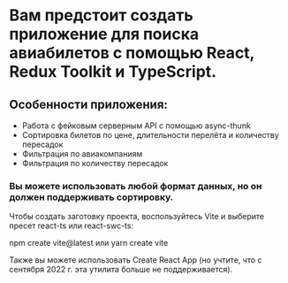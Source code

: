 # Вам предстоит создать приложение для поиска авиабилетов с помощью React, Redux Toolkit и TypeScript.




## Особенности приложения:


* Работа с фейковым серверным API с помощью async-thunk
* Сортировка билетов по цене, длительности перелёта и количеству пересадок
* Фильтрация по авиакомпаниям
* Фильтрация по количеству пересадок


### Вы можете использовать любой формат данных, но он должен поддерживать сортировку.


    
Чтобы создать заготовку проекта, воспользуйтесь Vite и выберите пресет react-ts или react-swc-ts:

npm create vite@latest или yarn create vite

Также вы можете использовать Create React App (но учтите, что с сентября 2022 г. эта утилита больше не поддерживается).

